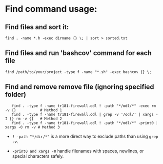 # Find command usage:

## Find files and sort it:
  `find . -name *.h -exec dirname {} \; | sort > sorted.txt`

## Find files and run 'bashcov' command for each file
  `find /path/to/your/project -type f -name "*.sh" -exec bashcov {} \;`

## Find and remove remove file (ignoring specified folder)
```
   find . -type f -name tr181-firewall.odl ! -path "*/odl/*" -exec rm -v {}           # Method 1
   find . -type f -name tr181-firewall.odl | grep -v '/odl/' | xargs -I {} rm -v {}   # Method 2
   find . -type f -name tr181-firewall.odl ! -path "*/odl/*" -print0 | xargs -0 rm -v # Method 3
```

- `! -path "*/dir/*"` is a more direct way to exclude paths than using `grep -v`.

- `-print0 and xargs -0` handle filenames with spaces, newlines, or special characters safely.
